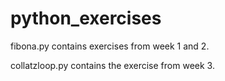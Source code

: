 # python_exercises

fibona.py contains exercises from week 1 and 2.

collatzloop.py contains the exercise from week 3.
